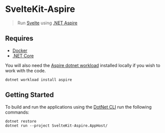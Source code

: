 # SvelteKit-Aspire

> Run [Svelte](https://kit.svelte.dev/) using [.NET Aspire](https://aka.ms/aspireannouncement)

## Requires

* [Docker](https://www.docker.com/)
* [.NET Core](https://learn.microsoft.com/en-us/dotnet/core/install/windows)

You will also need the [Aspire dotnet workload](https://learn.microsoft.com/en-us/dotnet/aspire/fundamentals/setup-tooling) installed locally if you wish to work with the code.

```shell
dotnet workload install aspire
```

## Getting Started

To build and run the applications using the [DotNet CLI](https://learn.microsoft.com/en-us/dotnet/core/tools/) run the following commands:

```shell
dotnet restore
dotnet run --project SvelteKit-Aspire.AppHost/
```
